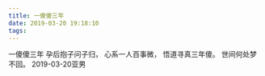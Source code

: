```yaml
---
title: 一傻傻三年
date: 2019-03-20 19:18:10
tags:
---
```

一傻傻三年
孕后抱子问子归，
心系一人百事微，
悟道寻真三年傻。
世间何处梦不回。
2019-03-20亚男